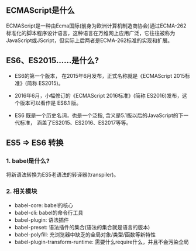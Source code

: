 ## ECMAScript是什么

ECMAScript是一种由Ecma国际(前身为欧洲计算机制造商协会)通过ECMA-262标准化的脚本程序设计语言，这种语言在万维网上应用广泛，它往往被称为JavaScript或JScript，但实际上后两者是ECMA-262标准的实现和扩展。



## ES6、ES2015……是什么?

- ES6的第一个版本， 在2015年6月发布，正式名称就是《ECMAScript 2015标准》(简称 ES2015)。

- 2016年6月，小幅修订的《ECMAScript 2016标准》(简称 ES2016)发布，这个版本可以看作是 ES6.1 版。

- ES6 既是一个历史名词，也是一个泛指, 含义是5.1版以后的JavaScript的下一代标准， 涵盖了ES2015、ES2016、ES2017等等。



## ES5 => ES6 转换

### 1. babel是什么?

  将新语法转换为ES5老语法的转译器(transpiler)。

### 2. 相关模块

  - babel-core: babel的核心
  - babel-cli: babel的命令行工具
  - babel-plugin: 语法插件
  - babel-preset: 语法插件的集合(语法的集合就是语言的版本)
  - babel-polyfill: 充浏览器中缺乏的全局对象/类型/函数等新特性
  - babel-plugin-transform-runtime: 需要什么require什么，并且不会污染全局



